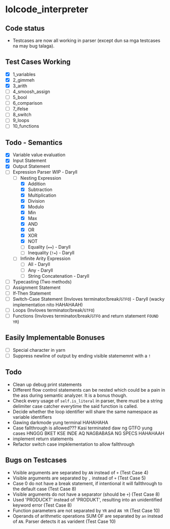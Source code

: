 # lolcode_interpreter

## Code status
- Testcases are now all working in parser (except dun sa mga testcases na may bug talaga).

## Test Cases Working

- [x] 1_variables
- [x] 2_gimmeh
- [x] 3_arith
- [ ] 4_smoosh_assign
- [ ] 5_bool
- [ ] 6_comparison
- [ ] 7_ifelse
- [ ] 8_switch
- [ ] 9_loops
- [ ] 10_functions

## Todo - Semantics
- [x] Variable value evaluation
- [x] Input Statement
- [x] Output Statement
- [ ] Expression Parser *WIP* - Daryll
    - [ ] Nesting Expression 
        - [x] Addition
        - [x] Subtraction
        - [x] Multiplication
        - [x] Division
        - [x] Modulo
        - [x] Min
        - [x] Max
        - [x] AND
        - [x] OR
        - [x] XOR
        - [x] NOT
        - [ ] Equality (`==`) - Daryll
        - [ ] Inequality (`!=`) - Daryll
    - [ ] Infinite Arity Expression
        - [ ] All - Daryll
        - [ ] Any - Daryll
        - [ ] String Concatenation - Daryll
- [ ] Typecasting (Two methods)
- [ ] Assignment Statement
- [ ] If-Then Statement
- [ ] Switch-Case Statement (Invloves terminator/break/`GTFO`) - Daryll (wacky implementation nito HAHAHAAH)
- [ ] Loops (Invloves terminator/break/`GTFO`)
- [ ] Functions (Invloves terminator/break/`GTFO` and return statement `FOUND YR`)

## Easily Implementable Bonuses
- [ ] Special character in yarn
- [ ] Suppress newline of output by ending visible statememnt with a `!`

## Todo
- Clean up debug print statements
- Different flow control statements can be nested which could be a pain in the ass during semantic analyzer. It is a bonus though.
- Check every usage of `self.is_literal` in parser, there must be a string delimiter case catcher everytime the said function is called.
- Decide whether the loop identifier will share the same namespace as variable identifiers
- Gawing darkmode yung terminal HAHAHAHA
- Case fallthrough is allowed??? Kasi terminated daw ng GTFO yung cases HNGGG BKET KSE INDE AQ NAGBABASA NG SPECS HAHAHAAH
- implement return statements
- Refactor switch case impklementation to allow fallthrough

## Bugs on Testcases
- Visible arguments are separated by `AN` instead of `+` (Test Case 4)
- Visible arguments are separated by `,` instead of `+` (Test Case 5)
- Case 0 do not have a break statement, if intentional it will fallthrough to the default case (Test Case 8)
- Visible arguments do not have a separator (should be `+`) (Test Case 8)
- Used 'PRODUCKT' instead of 'PRODUKT', resulting into an unidentified keyword error (Test Case 8)
- Function parameters are not separated by `YR` and `AN YR` (Test Case 10)
- Operands of arithmetic operations SUM OF are separated by `an` instead of `AN`. Parser detects it as varident (Test Case 10)